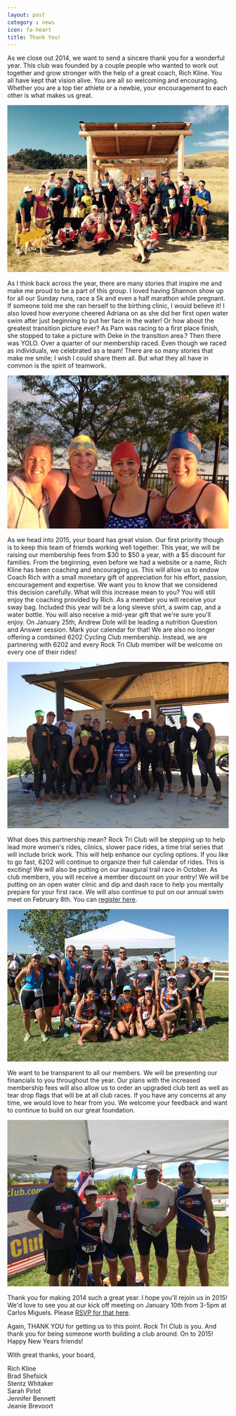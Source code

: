 ```yaml
---
layout: post
category : news
icon: fa-heart
title: Thank You!
---
```


As we close out 2014, we want to send a sincere thank you for a wonderful year. This club was founded by a couple people who wanted to work out together and grow stronger with the help of a great coach, Rich Kline. You all have kept that vision alive. You are all so welcoming and encouraging. Whether you are a top tier athlete or a newbie, your encouragement to each other is what makes us great. 

<img src="/assets/photos/540371_10152845871729684_2845707877504440752_n.jpg" class="photo" />

As I think back across the year, there are many stories that inspire me and make me proud to be a part of this group. I loved having Shannon show up for all our Sunday runs, race a 5k and even a half marathon while pregnant. If someone told me she ran herself to the birthing clinic, I would believe it! I also loved how everyone cheered Adriana on as she did her first open water swim after just beginning to put her face in the water! Or how about the greatest transition picture ever? As Pam was racing to a first place finish, she stopped to take a picture with Deke in the transition area.? Then there was YOLO. Over a quarter of our membership raced. Even though we raced as individuals, we celebrated as a team! There are so many stories that make me smile; I wish I could share them all. But what they all have in common is the spirit of teamwork. 

<img src="/assets/photos/10341569_10152139268838231_5582356712499604113_n.jpg" class="photo" />

As we head into 2015, your board has great vision. Our first priority though is to keep this team of friends working well together.  This year, we will be raising our membership fees from $30 to $50 a year, with a $5 discount for families. From the beginning, even before we had a website or a name, Rich Kline has been coaching and encouraging us. This will allow us to endow Coach Rich with a small monetary gift of appreciation for his effort, passion, encouragement and expertise.  We want you to know that we considered this decision carefully. What will this increase mean to you? You will still enjoy the coaching provided by Rich. As a member you will receive your sway bag. Included this year will be a long sleeve shirt, a swim cap, and a water bottle. You will also receive a mid-year gift that we're sure you'll enjoy. On January 25th, Andrew Dole will be leading a nutrition Question and Answer session. Mark your calendar for that! We are also no longer offering a combined 6202 Cycling Club membership. Instead, we are partnering with 6202 and every Rock Tri Club member will be welcome on every one of their rides!

<img src="/assets/photos/10383902_10152602487144684_2498897212797660309_n.jpg" class="photo" />

What does this partnership mean? Rock Tri Club will be stepping up to help lead more women's rides, clinics, slower pace rides, a time trial series that will include brick work. This will help enhance our cycling options. If you like to go fast, 6202 will continue to organize their full calendar of rides. This is exciting! We will also be putting on our inaugural trail race in October. As club members, you will receive a member discount on your entry! We will be putting on an open water clinic and dip and dash race to help you mentally prepare for your first race. We will also continue to put on our annual swim meet on February 8th. You can [register here](https://ti.to/rock-tri-club/rock-classic-2015).

<img src="/assets/photos/10448637_926878020661481_7736320227892630435_o.jpg" class="photo" />

We want to be transparent to all our members. We will be presenting our financials to you throughout the year. Our plans with the increased membership fees will also allow us to order an upgraded club tent as well as tear drop flags that will be at all club races. If you have any concerns at any time, we would love to hear from you. We welcome your feedback and want to continue to build on our great foundation. 

<img src="/assets/photos/10603405_10152724750404684_6771732578901015154_n.jpg" class="photo" />

Thank you for making 2014 such a great year. I hope you'll rejoin us in 2015! We'd love to see you at our kick off meeting on January 10th from 3-5pm at Carlos Miguels. Please [RSVP for that here](https://ti.to/rock-tri-club/2015-year-kick-off).

Again, THANK YOU for getting us to this point. Rock Tri Club is you. And thank you for being someone worth building a club around. On to 2015! Happy New Years friends!

With great thanks, your board,

Rich Kline <br>
Brad Shefsick  <br>
Stentz Whitaker <br>
Sarah Pirlot <br>
Jennifer Bennett <br>
Jeanie Brevoort 